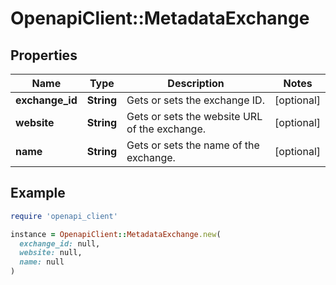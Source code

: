 # OpenapiClient::MetadataExchange

## Properties

| Name | Type | Description | Notes |
| ---- | ---- | ----------- | ----- |
| **exchange_id** | **String** | Gets or sets the exchange ID. | [optional] |
| **website** | **String** | Gets or sets the website URL of the exchange. | [optional] |
| **name** | **String** | Gets or sets the name of the exchange. | [optional] |

## Example

```ruby
require 'openapi_client'

instance = OpenapiClient::MetadataExchange.new(
  exchange_id: null,
  website: null,
  name: null
)
```

